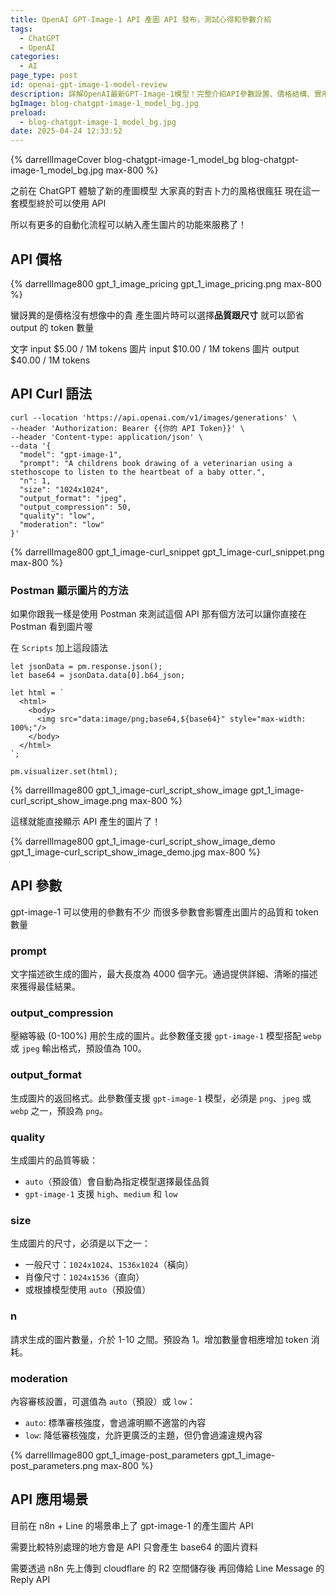 ```yaml
---
title: OpenAI GPT-Image-1 API 產圖 API 發布，測試心得和參數介紹
tags:
  - ChatGPT
  - OpenAI
categories:
  - AI
page_type: post
id: openai-gpt-image-1-model-review
description: 詳解OpenAI最新GPT-Image-1模型！完整介紹API參數設置、價格結構、實用範例和Postman整合技巧，一起快速上手。
bgImage: blog-chatgpt-image-1_model_bg.jpg
preload:
  - blog-chatgpt-image-1_model_bg.jpg
date: 2025-04-24 12:33:52
---
```


{% darrellImageCover blog-chatgpt-image-1_model_bg blog-chatgpt-image-1_model_bg.jpg max-800 %}

之前在 ChatGPT 體驗了新的產圖模型
大家真的對吉卜力的風格很瘋狂
現在這一套模型終於可以使用 API 

所以有更多的自動化流程可以納入產生圖片的功能來服務了！

## API 價格

{% darrellImage800 gpt_1_image_pricing gpt_1_image_pricing.png max-800 %}

蠻訝異的是價格沒有想像中的貴
產生圖片時可以選擇**品質跟尺寸**
就可以節省 output 的 token 數量

文字 input $5.00 / 1M tokens
圖片 input $10.00 / 1M tokens
圖片 output $40.00 / 1M tokens

## API Curl 語法

```
curl --location 'https://api.openai.com/v1/images/generations' \
--header 'Authorization: Bearer {{你的 API Token}}' \
--header 'Content-type: application/json' \
--data '{
  "model": "gpt-image-1",
  "prompt": "A childrens book drawing of a veterinarian using a stethoscope to listen to the heartbeat of a baby otter.",
  "n": 1,
  "size": "1024x1024",
  "output_format": "jpeg",
  "output_compression": 50,
  "quality": "low",
  "moderation": "low"
}'
```

{% darrellImage800 gpt_1_image-curl_snippet gpt_1_image-curl_snippet.png max-800 %}

### Postman 顯示圖片的方法

如果你跟我一樣是使用 Postman 來測試這個 API
那有個方法可以讓你直接在 Postman 看到圖片喔

在 `Scripts` 加上這段語法

```
let jsonData = pm.response.json();
let base64 = jsonData.data[0].b64_json;

let html = `
  <html>
    <body>
      <img src="data:image/png;base64,${base64}" style="max-width: 100%;"/>
    </body>
  </html>
`;

pm.visualizer.set(html);
```

{% darrellImage800 gpt_1_image-curl_script_show_image gpt_1_image-curl_script_show_image.png max-800 %}

這樣就能直接顯示 API 產生的圖片了！

{% darrellImage800 gpt_1_image-curl_script_show_image_demo gpt_1_image-curl_script_show_image_demo.jpg max-800 %}


## API 參數

gpt-image-1 可以使用的參數有不少
而很多參數會影響產出圖片的品質和 token 數量

### prompt

文字描述欲生成的圖片，最大長度為 4000 個字元。通過提供詳細、清晰的描述來獲得最佳結果。


### output_compression

壓縮等級 (0-100%) 用於生成的圖片。此參數僅支援 `gpt-image-1` 模型搭配 `webp` 或 `jpeg` 輸出格式，預設值為 100。

### output_format

生成圖片的返回格式。此參數僅支援 `gpt-image-1` 模型，必須是 `png`、`jpeg` 或 `webp` 之一，預設為 `png`。

### quality

生成圖片的品質等級：
- `auto`（預設值）會自動為指定模型選擇最佳品質
- `gpt-image-1` 支援 `high`、`medium` 和 `low`

### size

生成圖片的尺寸，必須是以下之一：
- 一般尺寸：`1024x1024`、`1536x1024`（橫向）
- 肖像尺寸：`1024x1536`（直向）
- 或根據模型使用 `auto`（預設值）

### n

請求生成的圖片數量，介於 1-10 之間。預設為 1。增加數量會相應增加 token 消耗。

### moderation

內容審核設置，可選值為 `auto`（預設）或 `low`：
- `auto`: 標準審核強度，會過濾明顯不適當的內容
- `low`: 降低審核強度，允許更廣泛的主題，但仍會過濾違規內容

{% darrellImage800 gpt_1_image-post_parameters gpt_1_image-post_parameters.png max-800 %}

## API 應用場景

目前在 n8n + Line 的場景串上了 gpt-image-1 的產生圖片 API

需要比較特別處理的地方會是
API 只會產生 base64 的圖片資料

需要透過 n8n 先上傳到 cloudflare 的 R2 空間儲存後
再回傳給 Line Message 的 Reply API

<div style="padding:0;position:relative;"><iframe src="https://player.vimeo.com/video/1078210160?badge=0&&amp;autopause=0&amp;player_id=0&amp;app_id=58479&amp;byline=false&amp;title=false&amp;muted=true" frameborder="0" allow="autoplay; fullscreen; picture-in-picture; clipboard-write" style="position:absolute;top:0;left:0;width:100%;height:100%;" title="n8nLineChatGPTImageDemo"></iframe></div><script async src="https://player.vimeo.com/api/player.js"></script>
